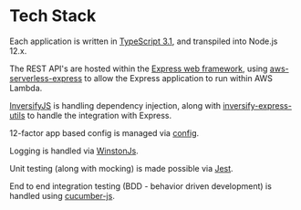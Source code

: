 # Tech Stack

Each application is written in [TypeScript 3.1](https://www.typescriptlang.org/docs/handbook/release-notes/typescript-2-8.html), and transpiled into Node.js 12.x.

The REST API's are hosted within the [Express web framework](https://expressjs.com), using [aws-serverless-express](https://github.com/awslabs/aws-serverless-express) to allow the Express application to run within AWS Lambda.

[InversifyJS](https://github.com/inversify/InversifyJS) is handling dependency injection, along with [inversify-express-utils](https://github.com/inversify/inversify-express-utils) to handle the integration with Express.

12-factor app based config is managed via [config](https://github.com/lorenwest/node-config).

Logging is handled via [WinstonJs](https://github.com/winstonjs/winston).

Unit testing (along with mocking) is made possible via [Jest](https://facebook.github.io/jest/).

End to end integration testing (BDD - behavior driven development) is handled using [cucumber-js](https://github.com/cucumber/cucumber-js).